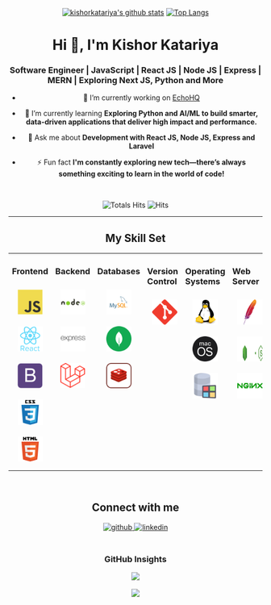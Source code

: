<div align="center" width="50">

[![kishorkatariya's github stats](https://github-readme-stats.vercel.app/api?username=kishorkatariya&show_icons=true&hide=issues&bg_color=0D1117&text_color=c9d1d9&icon_color=ff3860&title_color=7957d5&hide_border=true&count_private=true)](#)
[![Top Langs](https://github-readme-stats.vercel.app/api/top-langs/?username=kishorkatariya&layout=compact&langs_count=7&hide=html&bg_color=0D1117&text_color=c9d1d9&icon_color=ff3860&title_color=7957d5&hide_border=true)](#)

<h1 align="center">Hi 👋, I'm Kishor Katariya</h1>
<h3 align="center">Software Engineer | JavaScript | React JS | Node JS | Express | MERN | Exploring Next JS, Python and More</h3>

- 🔭 I’m currently working on [EchoHQ](https://www.echohq.net/)
  

- 🌱 I’m currently learning **Exploring Python and AI/ML to build smarter, data-driven applications that deliver high impact and performance.** 
  

- 💬 Ask me about **Development with React JS, Node JS, Express and Laravel**
  

- ⚡ Fun fact **I'm constantly exploring new tech—there’s always something exciting to learn in the world of code!**
  

<br/> 

<div align="center">

![Totals Hits](https://komarev.com/ghpvc/?username=kishorkatariya&style=flat&color=orange&label=PROFILE+VIEWS)
![Hits](https://hits.seeyoufarm.com/api/count/incr/badge.svg?url=https%3A%2F%2Fgithub.com%2Fkishorkatariya&count_bg=%2379C83D&title_bg=%23555555&icon=mediafire.svg&icon_color=%23E7E7E7&title=HITS&edge_flat=false)<br>
</div>


<hr></hr>

## My Skill Set  
<table><tr><td valign="top" width="33%">

### Frontend  
<div align="center">
<img style="margin: 10px" src="https://github.com/kishorkatariya/kishorkatariya/blob/main/images/frontend/javascript.svg" alt="JavaScript" height="50" />  
<img style="margin: 10px" src="https://github.com/kishorkatariya/kishorkatariya/blob/main/images/frontend/react.svg" alt="React" height="50" />  
<img style="margin: 10px" src="https://github.com/kishorkatariya/kishorkatariya/blob/main/images/frontend/bootstrap-plain.svg" alt="Bootstrap" height="50" />  
<img style="margin: 10px" src="https://github.com/kishorkatariya/kishorkatariya/blob/main/images/frontend/css.svg" alt="CSS3" height="50" />  
<img style="margin: 10px" src="https://github.com/kishorkatariya/kishorkatariya/blob/main/images/frontend/html.svg" alt="HTML5" height="50" />
</div></td><td valign="top" width="33%">

### Backend
<div align="center">  
<img style="margin: 10px" src="https://github.com/kishorkatariya/kishorkatariya/blob/main/images/backend/node-js.svg" alt="Node.js" height="50" />
<img style="margin: 10px" src="https://github.com/kishorkatariya/kishorkatariya/blob/main/images/backend/express.svg" alt="Express.js" height="50" />  
<img style="margin: 10px" src="https://github.com/kishorkatariya/kishorkatariya/blob/main/images/backend/Laravel.svg" alt="LARAVEL" height="50" />
</div></td><td valign="top" width="33%">

### Databases

<div align="center">   
<img style="margin: 10px" src="https://github.com/kishorkatariya/kishorkatariya/blob/main/images/database/mysql-logo.svg" alt="My Sql" height="50" />    
<img style="margin: 10px" src="https://github.com/kishorkatariya/kishorkatariya/blob/main/images/database/mongodb.svg" alt="Mongo DB" height="50" />   
<img style="margin: 10px" src="https://github.com/kishorkatariya/kishorkatariya/blob/main/images/database/redis.svg" alt="redis" height="50" />  
</div></td><td valign="top" width="33%">

### Version Control

<div align="center">   
<img style="margin: 10px" src="https://github.com/kishorkatariya/kishorkatariya/blob/main/images/version-control/git-scm-icon.svg" alt="GIT" height="50" />    
</div></td><td valign="top" width="33%">

### Operating Systems

<div align="center">   
<img style="margin: 10px" src="https://github.com/kishorkatariya/kishorkatariya/blob/main/images/os/linux-original.svg" alt="Linux" height="50" />    
<img style="margin: 10px" src="https://github.com/kishorkatariya/kishorkatariya/blob/main/images/os/MacOS_logo.svg" alt="MacOs" height="50" />    
<img style="margin: 10px" src="https://github.com/kishorkatariya/kishorkatariya/blob/main/images/os/window-operating-system.svg" alt="Windows" height="50" />    
</div></td><td valign="top" width="33%">

### Web Server

<div align="center">   
<img style="margin: 10px" src="https://github.com/kishorkatariya/kishorkatariya/blob/main/images/web-servers/apache.svg" alt="Apache" height="50" />
<img style="margin: 10px" src="https://github.com/kishorkatariya/kishorkatariya/blob/main/images/web-servers/nodejsLight.svg" alt="Node.js" height="50" />    
<img style="margin: 10px" src="https://github.com/kishorkatariya/kishorkatariya/blob/main/images/web-servers/nginx-logo.svg" alt="Nginx" height="50" />       
</div></td><td valign="top" width="33%">

### Cloud & DevOps
<div align="center">  
<img style="margin: 10px" src="https://github.com/kishorkatariya/kishorkatariya/blob/main/images/devops/amazonwebservices-original-wordmark.svg" alt="AWS" height="50" />  
<img style="margin: 10px" src="https://github.com/kishorkatariya/kishorkatariya/blob/main/images/devops/gitlab-logo.svg" alt="GitLab" height="50" />
</div></td></tr></table>  

<br/>  

## Connect with me  
<div align="center">
<a href="https://github.com/kishorkatariya" target="_blank">
<img src=https://img.shields.io/badge/github-%2324292e.svg?&style=for-the-badge&logo=github&logoColor=white alt=github style="margin-bottom: 5px;" />
</a>
<!-- <a href="#" target="_blank">
<img src=https://img.shields.io/badge/twitter-%2300acee.svg?&style=for-the-badge&logo=twitter&logoColor=white alt=twitter style="margin-bottom: 5px;" />
</a> -->
<a href="https://flowcv.me/kishorkatariya" target="_blank">
<img src=https://img.shields.io/badge/linkedin-%231E77B5.svg?&style=for-the-badge&logo=linkedin&logoColor=white alt=linkedin style="margin-bottom: 5px;" />
</a>
</a>
</div>  
  

<br/>  

### GitHub Insights
<div align="center" >

<!--![](https://github-readme-stats.vercel.app/api?username=kishorkatariya&theme=gruvbox&hide_border=false&include_all_commits=true&count_private=true)<br/> -->

![](https://github-readme-streak-stats.herokuapp.com/?user=kishorkatariya&theme=merko&hide_border=true)<br/>

<a href="https://github-readme-activity-graph.vercel.app/graph?username=kishorkatariya&bg_color=0000000&color=0579C3&line=0579C3&point=417E87&area_color=006AFF&area=true&hide_border=true" target="_blank">
  <img src="https://github-readme-activity-graph.vercel.app/graph?username=kishorkatariya&bg_color=0000000&color=0579C3&line=0579C3&point=417E87&area_color=006AFF&area=true&hide_border=true" />
</a>
</div>
